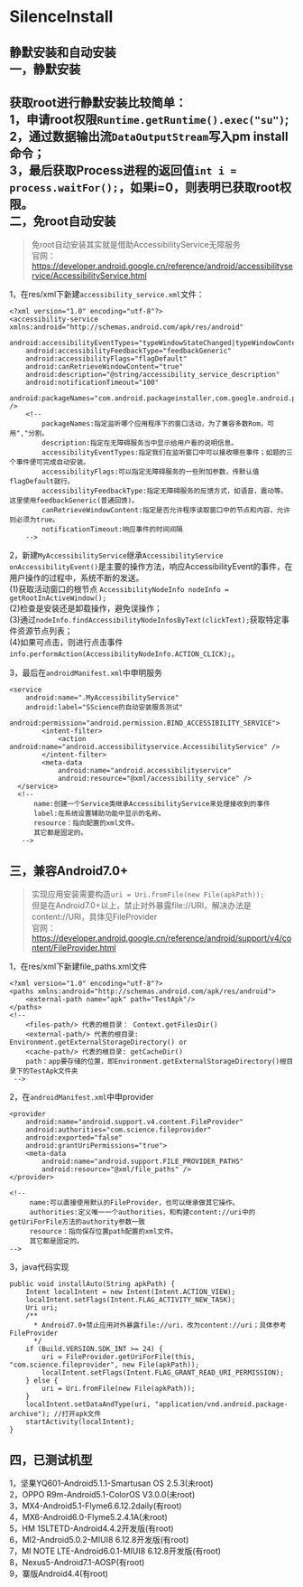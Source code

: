 # SilenceInstall
静默安装和自动安装  
一，静默安装  
-----  
获取root进行静默安装比较简单：  
1，申请root权限`Runtime.getRuntime().exec("su")`;  
2，通过数据输出流`DataOutputStream`写入pm install命令；  
3，最后获取Process进程的返回值`int i = process.waitFor();`，如果i=0，则表明已获取root权限。  
二，免root自动安装  
-----  
>免root自动安装其实就是借助AccessibilityService无障服务  
>官网：https://developer.android.google.cn/reference/android/accessibilityservice/AccessibilityService.html  
  
1，在res/xml下新建`accessibility_service.xml`文件：  
```
<?xml version="1.0" encoding="utf-8"?>
<accessibility-service xmlns:android="http://schemas.android.com/apk/res/android"
    android:accessibilityEventTypes="typeWindowStateChanged|typeWindowContentChanged|typeViewScrolled"
    android:accessibilityFeedbackType="feedbackGeneric"
    android:accessibilityFlags="flagDefault"
    android:canRetrieveWindowContent="true"
    android:description="@string/accessibility_service_description"
    android:notificationTimeout="100"
    android:packageNames="com.android.packageinstaller,com.google.android.packageinstaller,com.samsung.android.packageinstaller,com.lenovo.safecenter,com.lenovo.security,com.xiaomi.gamecenter" />
    <!--
        packageNames:指定监听哪个应用程序下的窗口活动，为了兼容多数Rom，可用","分割。
        description:指定在无障碍服务当中显示给用户看的说明信息。
        accessibilityEventTypes:指定我们在监听窗口中可以接收哪些事件；如题的三个事件便可完成自动安装。
        accessibilityFlags:可以指定无障碍服务的一些附加参数，传默认值flagDefault就行。
        accessibilityFeedbackType:指定无障碍服务的反馈方式，如语音，震动等。这里使用feedbackGeneric(普通回馈)。
        canRetrieveWindowContent:指定是否允许程序读取窗口中的节点和内容，允许则必须为true。
        notificationTimeout:响应事件的时间间隔
    -->
```  
2，新建`MyAccessibilityService`继承`AccessibilityService`   
`onAccessibilityEvent()`是主要的操作方法，响应AccessibilityEvent的事件，在用户操作的过程中，系统不断的发送。  
(1)获取活动窗口的根节点
   `AccessibilityNodeInfo nodeInfo = getRootInActiveWindow();`   
(2)检查是安装还是卸载操作，避免误操作；  
(3)通过`nodeInfo.findAccessibilityNodeInfosByText(clickText);`获取特定事件资源节点列表；  
(4)如果可点击，则进行点击事件`info.performAction(AccessibilityNodeInfo.ACTION_CLICK);`。  

3，最后在`androidManifest.xml`中申明服务  
```  
<service
    android:name=".MyAccessibilityService"
    android:label="SScience的自动安装服务测试"
    android:permission="android.permission.BIND_ACCESSIBILITY_SERVICE">
        <intent-filter>
            <action android:name="android.accessibilityservice.AccessibilityService" />
        </intent-filter>
        <meta-data
            android:name="android.accessibilityservice"
            android:resource="@xml/accessibility_service" />
  </service>  
  <!--
      name:创建一个Service类继承AccessibilityService来处理接收到的事件
      label:在系统设置辅助功能中显示的名称。
      resource：指向配置的xml文件。
      其它都是固定的。
   -->
```  
三，兼容Android7.0+  
-----  
>实现应用安装需要构造`uri = Uri.fromFile(new File(apkPath));`  
>但是在Android7.0+以上，禁止对外暴露file://URI，解决办法是content://URI，具体见FileProvider  
>官网：https://developer.android.google.cn/reference/android/support/v4/content/FileProvider.html  

1，在res/xml下新建file_paths.xml文件  
```
<?xml version="1.0" encoding="utf-8"?>
<paths xmlns:android="http://schemas.android.com/apk/res/android">
    <external-path name="apk" path="TestApk"/>
</paths>
<!--
    <files-path/> 代表的根目录： Context.getFilesDir()
    <external-path/> 代表的根目录: Environment.getExternalStorageDirectory() or
    <cache-path/> 代表的根目录: getCacheDir()
    path：app要存储的位置，即Environment.getExternalStorageDirectory()根目录下的TestApk文件夹
 -->
```  
2，在`androidManifest.xml`中申provider  

```
<provider
    android:name="android.support.v4.content.FileProvider"
    android:authorities="com.science.fileprovider"
    android:exported="false"
    android:grantUriPermissions="true">
    <meta-data
        android:name="android.support.FILE_PROVIDER_PATHS"
        android:resource="@xml/file_paths" />
</provider>  

<!--
     name:可以直接使用默认的FileProvider，也可以继承做其它操作。
     authorities:定义唯一一个authorities，和构建content://uri中的getUriForFile方法的authority参数一致
     resource：指向保存位置path配置的xml文件。
     其它都是固定的。
-->
```  
3，java代码实现  

```
public void installAuto(String apkPath) {
    Intent localIntent = new Intent(Intent.ACTION_VIEW);
    localIntent.setFlags(Intent.FLAG_ACTIVITY_NEW_TASK);
    Uri uri;
    /**
      * Android7.0+禁止应用对外暴露file://uri，改为content://uri；具体参考FileProvider
      */
    if (Build.VERSION.SDK_INT >= 24) {
        uri = FileProvider.getUriForFile(this, "com.science.fileprovider", new File(apkPath));
        localIntent.setFlags(Intent.FLAG_GRANT_READ_URI_PERMISSION);
    } else {
        uri = Uri.fromFile(new File(apkPath));
    }
    localIntent.setDataAndType(uri, "application/vnd.android.package-archive"); //打开apk文件
    startActivity(localIntent);
}
```  
四，已测试机型  
-----  
1，坚果YQ601-Android5.1.1-Smartusan OS 2.5.3(未root)  
2，OPPO R9m-Android5.1-ColorOS V3.0.0(未root)  
3，MX4-Android5.1-Flyme6.6.12.2daily(有root)  
4，MX6-Android6.0-Flyme5.2.4.1A(未root)  
5，HM 1SLTETD-Android4.4.2开发版(有root)  
6，MI2-Android5.0.2-MIUI8 6.12.8开发版(有root)    
7，MI NOTE LTE-Android6.0.1-MIUI8 6.12.8开发版(有root)  
8，Nexus5-Android7.1-AOSP(有root)  
9，寨版Android4.4(有root) 
